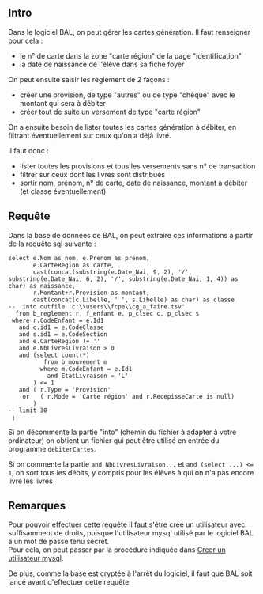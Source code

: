## Intro

Dans le logiciel BAL, on peut gérer les cartes génération.
Il faut renseigner pour cela :
 - le n° de carte dans la zone "carte région" de la page "identification"
 - la date de naissance de l'élève dans sa fiche foyer

On peut ensuite saisir les règlement de 2 façons :
 - créer une provision, de type "autres" ou de type "chèque" avec le montant qui sera à débiter
 - créer tout de suite un versement de type "carte région"

On a ensuite besoin de lister toutes les cartes génération à débiter, en filtrant éventuellement sur ceux qu'on a déjà livré.

Il faut donc :
 - lister toutes les provisions et tous les versements sans n° de transaction
 - filtrer sur ceux dont les livres sont distribués
 - sortir nom, prénom, n° de carte, date de naissance, montant à débiter (et classe éventuellement)

## Requête

Dans la base de données de BAL, on peut extraire ces informations à partir de la requête sql suivante :
```
select e.Nom as nom, e.Prenom as prenom,
       e.CarteRegion as carte,
       cast(concat(substring(e.Date_Nai, 9, 2), '/', substring(e.Date_Nai, 6, 2), '/', substring(e.Date_Nai, 1, 4)) as char) as naissance,
       r.Montant+r.Provision as montant,
       cast(concat(c.Libelle, ' ', s.Libelle) as char) as classe
--  into outfile 'c:\\users\\fcpe\\cg_a_faire.tsv'
  from b_reglement r, f_enfant e, p_clsec c, p_clsec s
 where r.CodeEnfant = e.Id1
   and c.id1 = e.CodeClasse
   and s.id1 = e.CodeSection
   and e.CarteRegion != ''
   and e.NbLivresLivraison > 0
   and (select count(*)
          from b_mouvement m
         where m.CodeEnfant = e.Id1
           and EtatLivraison = 'L'
       ) <= 1
   and ( r.Type = 'Provision'
    or   ( r.Mode = 'Carte région' and r.RecepisseCarte is null)
       )
-- limit 30
 ;
```

Si on décommente la partie "into" (chemin du fichier à adapter à votre ordinateur) on obtient un fichier qui peut être utilisé en entrée du programme `debiterCartes`.

Si on commente la partie `and NbLivresLivraison...` et `and (select ...) <= 1`, on sort tous les débits, y compris pour les élèves à qui on n'a pas encore livré les livres

## Remarques

Pour pouvoir effectuer cette requête il faut s'être créé un utilisateur avec suffisamment de droits, puisque l'utilisateur mysql utilisé par le logiciel BAL à un mot de passe tenu secret.  
Pour cela, on peut passer par la procédure indiquée dans [Creer un utilisateur mysql](Creer_un_utilisateur_mysql.md).

De plus, comme la base est cryptée à l'arrêt du logiciel, il faut que BAL soit lancé avant d'effectuer cette requête